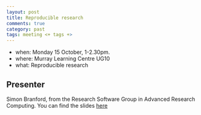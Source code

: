 ```yaml
---
layout: post
title: Reproducible research
comments: true
category: past
tags: meeting <+ tags +>
---
```


* when: Monday 15 October, 1-2.30pm.
* where: Murray Learning Centre UG10
* what: Reproducible research

## Presenter

Simon Branford, from the Research Software Group in Advanced Research Computing.  You
can find the slides [here](../slides/20181015_TheHackerWithin_ReproducibleResearch.pdf)
